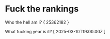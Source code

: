 # Fuck the rankings

Who the hell am I?
{ 25362182 }

What fucking year is it?
[ 2025-03-10T19:00:00Z ]
